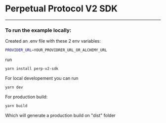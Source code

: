# Perpetual Protocol V2 SDK

---

### To run the example locally:

Created an .env file with these 2 env variables:

```bash
PROVIDER_URL=YOUR_PROVIDRER_URL_OR_ALCHEMY_URL
```

run

```bash
yarn install perp-v2-sdk
```

For local developement you can run

```bash
yarn dev
```

For production build:

```bash
yarn build
```

Which will generate a production build on "dist" folder

